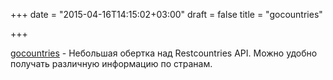 +++
date = "2015-04-16T14:15:02+03:00"
draft = false
title = "gocountries"

+++

<p><a href="https://github.com/alediaferia/gocountries">gocountries</a>&nbsp;- Небольшая обертка над&nbsp;Restcountries API. Можно удобно получать различную информацию по странам.</p>

